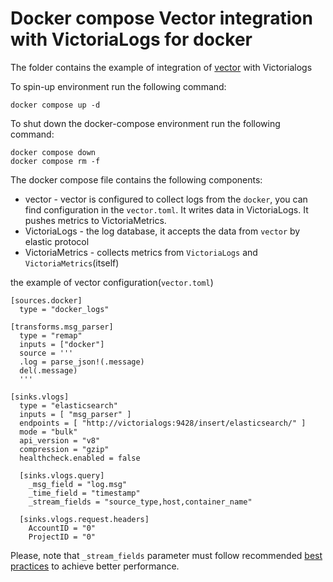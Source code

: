 # Docker compose Vector integration with VictoriaLogs for docker

The folder contains the example of integration of [vector](https://vector.dev/docs/) with Victorialogs

To spin-up environment  run the following command:
```
docker compose up -d 
```

To shut down the docker-compose environment run the following command:
```
docker compose down
docker compose rm -f
```

The docker compose file contains the following components:

* vector - vector is configured to collect logs from the `docker`, you can find configuration in the `vector.toml`. It writes data in VictoriaLogs. It pushes metrics to VictoriaMetrics.
* VictoriaLogs - the log database, it accepts the data from `vector` by elastic protocol
* VictoriaMetrics - collects metrics from `VictoriaLogs` and `VictoriaMetrics`(itself)

the example of vector configuration(`vector.toml`)

```
[sources.docker]
  type = "docker_logs"

[transforms.msg_parser]
  type = "remap"
  inputs = ["docker"]
  source = '''
  .log = parse_json!(.message)
  del(.message)
  '''

[sinks.vlogs]
  type = "elasticsearch"
  inputs = [ "msg_parser" ]
  endpoints = [ "http://victorialogs:9428/insert/elasticsearch/" ]
  mode = "bulk"
  api_version = "v8"
  compression = "gzip"
  healthcheck.enabled = false

  [sinks.vlogs.query]
    _msg_field = "log.msg"
    _time_field = "timestamp"
    _stream_fields = "source_type,host,container_name"

  [sinks.vlogs.request.headers]
    AccountID = "0"
    ProjectID = "0"
```

Please, note that `_stream_fields` parameter must follow recommended [best practices](https://docs.victoriametrics.com/VictoriaLogs/keyConcepts.html#stream-fields) to achieve better performance.
